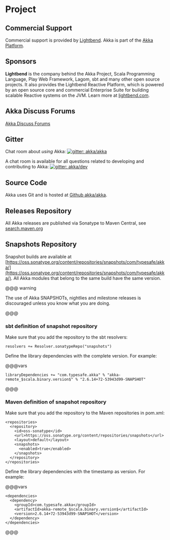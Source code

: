 # Project

## Commercial Support

Commercial support is provided by [Lightbend](https://www.lightbend.com).
Akka is part of the [Akka Platform](https://www.lightbend.com/akka-platform).

## Sponsors

**Lightbend** is the company behind the Akka Project, Scala Programming Language,
Play Web Framework, Lagom, sbt and many other open source projects. 
It also provides the Lightbend Reactive Platform, which is powered by an open source core and commercial Enterprise Suite for building scalable Reactive systems on the JVM. Learn more at [lightbend.com](https://www.lightbend.com).

## Akka Discuss Forums

[Akka Discuss Forums](https://discuss.akka.io)

## Gitter

Chat room about *using* Akka: [![gitter: akka/akka](https://img.shields.io/badge/gitter%3A-akka%2Fakka-blue.svg?style=flat-square)](https://gitter.im/akka/akka)

A chat room is available for all questions related to developing and contributing to Akka: [![gitter: akka/dev](https://img.shields.io/badge/gitter%3A-akka%2Fdev-blue.svg?style=flat-square)](https://gitter.im/akka/dev)

## Source Code

Akka uses Git and is hosted at [Github akka/akka](https://github.com/akka/akka).

## Releases Repository

All Akka releases are published via Sonatype to Maven Central, see
[search.maven.org](https://search.maven.org/search?q=g:com.typesafe.akka)

## Snapshots Repository

Snapshot builds are available at [https://oss.sonatype.org/content/repositories/snapshots/com/typesafe/akka/](https://oss.sonatype.org/content/repositories/snapshots/com/typesafe/akka/). All Akka modules that belong to the same build have the same version.

@@@ warning

The use of Akka SNAPSHOTs, nightlies and milestone releases is discouraged unless you know what you are doing.

@@@

### sbt definition of snapshot repository

Make sure that you add the repository to the sbt resolvers:

```
resolvers += Resolver.sonatypeRepo("snapshots")
```

Define the library dependencies with the complete version. For example:

@@@vars
```
libraryDependencies += "com.typesafe.akka" % "akka-remote_$scala.binary.version$" % "2.6.14+72-53943d99-SNAPSHOT"
```
@@@

### Maven definition of snapshot repository

Make sure that you add the repository to the Maven repositories in pom.xml:

```
<repositories>
  <repository>
    <id>oss-sonatype</id>
    <url>https://oss.sonatype.org/content/repositories/snapshots</url>
    <layout>default</layout>
    <snapshots>
      <enabled>true</enabled>
    </snapshots>
  </repository>
</repositories>
```

Define the library dependencies with the timestamp as version. For example:

@@@vars
```
<dependencies>
  <dependency>
    <groupId>com.typesafe.akka</groupId>
    <artifactId>akka-remote_$scala.binary.version$</artifactId>
    <version>2.6.14+72-53943d99-SNAPSHOT</version>
  </dependency>
</dependencies>
```
@@@
